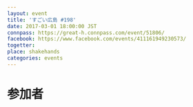```yaml
---
layout: event
title: 'すごい広島 #198'
date: 2017-03-01 18:00:00 JST
connpass: https://great-h.connpass.com/event/51806/
facebook: https://www.facebook.com/events/411161949230573/
togetter: 
place: shakehands
categories: events
---
```


# 参加者
